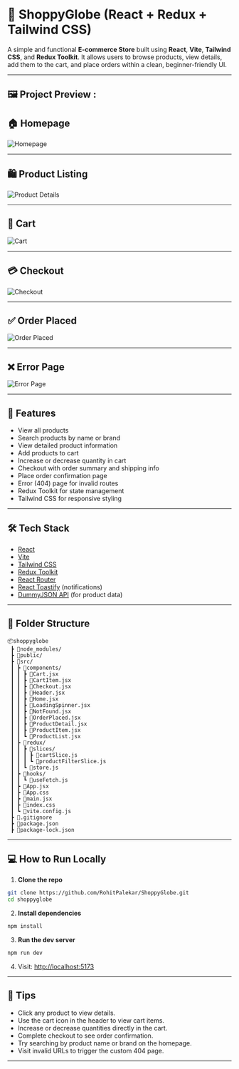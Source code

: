 
# 🛒 ShoppyGlobe (React + Redux + Tailwind CSS)

A simple and functional **E-commerce Store** built using **React**, **Vite**, **Tailwind CSS**, and **Redux Toolkit**. It allows users to browse products, view details, add them to the cart, and place orders within a clean, beginner-friendly UI.

---

## 🖼️ Project Preview :

## 🏠 Homepage 
![Homepage](images/HomePage.png)

---

## 🛍️ Product Listing
![Product Details](images/ProductDetails.png)

---

## 🛒 Cart
![Cart](images/CartPage.png)

---

## 💳 Checkout
![Checkout](images/CheckoutPage.png)

---

## ✅ Order Placed
![Order Placed](images/OrderConfirmPage.png)

---

## ❌ Error Page
![Error Page](images/ErrorPage.png)

---

## 🚀 Features

- View all products
- Search products by name or brand
- View detailed product information
- Add products to cart
- Increase or decrease quantity in cart
- Checkout with order summary and shipping info
- Place order confirmation page
- Error (404) page for invalid routes
- Redux Toolkit for state management
- Tailwind CSS for responsive styling

---

## 🛠️ Tech Stack

- [React](https://reactjs.org/)
- [Vite](https://vitejs.dev/)
- [Tailwind CSS](https://tailwindcss.com/)
- [Redux Toolkit](https://redux-toolkit.js.org/)
- [React Router](https://reactrouter.com/)
- [React Toastify](https://fkhadra.github.io/react-toastify/) (notifications)
- [DummyJSON API](https://dummyjson.com/) (for product data)

---

## 📁 Folder Structure

```
📦shoppyglobe
 ┣ 📂node_modules/
 ┣ 📂public/
 ┣ 📂src/
 ┃ ┣ 📂components/
 ┃ ┃ ┣ 📄Cart.jsx
 ┃ ┃ ┣ 📄CartItem.jsx
 ┃ ┃ ┣ 📄Checkout.jsx
 ┃ ┃ ┣ 📄Header.jsx
 ┃ ┃ ┣ 📄Home.jsx
 ┃ ┃ ┣ 📄LoadingSpinner.jsx
 ┃ ┃ ┣ 📄NotFound.jsx
 ┃ ┃ ┣ 📄OrderPlaced.jsx
 ┃ ┃ ┣ 📄ProductDetail.jsx
 ┃ ┃ ┣ 📄ProductItem.jsx
 ┃ ┃ ┗ 📄ProductList.jsx
 ┃ ┣ 📂redux/
 ┃ ┃ ┣ 📂slices/
 ┃ ┃ ┃ ┣ 📄cartSlice.js
 ┃ ┃ ┃ ┗ 📄productFilterSlice.js
 ┃ ┃ ┗ 📄store.js
 ┃ ┣ 📂hooks/
 ┃ ┃ ┗ 📄useFetch.js
 ┃ ┣ 📄App.jsx
 ┃ ┣ 📄App.css
 ┃ ┣ 📄main.jsx
 ┃ ┣ 📄index.css
 ┃ ┗ 📄vite.config.js
 ┣ 📄.gitignore
 ┣ 📄package.json
 ┣ 📄package-lock.json
```

---

## 💻 How to Run Locally

1. **Clone the repo**
```bash
git clone https://github.com/RohitPalekar/ShoppyGlobe.git
cd shoppyglobe
```

2. **Install dependencies**
```bash
npm install
```

3. **Run the dev server**
```bash
npm run dev
```

4. Visit: [http://localhost:5173](http://localhost:5173)

---

## 🧠 Tips

- Click any product to view details.
- Use the cart icon in the header to view cart items.
- Increase or decrease quantities directly in the cart.
- Complete checkout to see order confirmation.
- Try searching by product name or brand on the homepage.
- Visit invalid URLs to trigger the custom 404 page.

---
